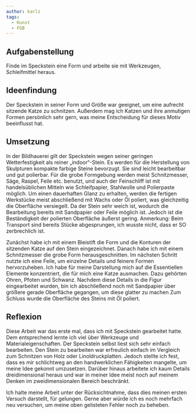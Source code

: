 ```yaml
---
author: karlz
tags:
  - Kunst
  - FGB
---
```


## Aufgabenstellung

Finde im Speckstein eine Form und arbeite sie mit Werkzeugen, Schleifmittel heraus.

## Ideenfindung

Der Speckstein in seiner Form und Größe war geeignet, um eine aufrecht sitzende Katze zu schnitzen. Außerdem mag ich Katzen und ihre anmutigen Formen persönlich sehr gern, was meine Entscheidung für dieses Motiv beeinflusst hat.

## Umsetzung

In der Bildhauerei gilt der Speckstein wegen seiner geringen Wetterfestigkeit als reiner „indoor“-Stein. Es werden für die Herstellung von Skulpturen kompakte farbige Steine bevorzugt. Sie sind leicht bearbeitbar und gut polierbar. Für die grobe Formgebung werden meist Schnitzmesser, Säge, Raspel, Feile etc. benutzt, und auch der Feinschliff ist mit handelsüblichen Mitteln wie Schleifpapier, Stahlwolle und Polierpaste möglich. Um einen dauerhaften Glanz zu erhalten, werden die fertigen Werkstücke meist abschließend mit Wachs oder Öl poliert, was gleichzeitig die Oberfläche versiegelt.
Da der Stein sehr weich ist, wodurch die Bearbeitung bereits mit Sandpapier oder Feile möglich ist. Jedoch ist die Beständigkeit der polierten Oberfläche äußerst gering. Anmerkung: Beim Transport sind bereits Stücke abgesprungen, ich wusste nicht, dass er SO zerbrechlich ist.

Zunächst habe ich mit einem Bleistift die Form und die Konturen der sitzenden Katze auf den Stein eingezeichnet. Danach habe ich mit einem Schnitzmesser die grobe Form herausgeschnitten. Im nächsten Schritt nutzte ich eine Feile, um einzelne Details und feinere Formen hervorzuheben. Ich habe für meine Darstellung mich auf die Essentiellen Elemente konzentriert, die für mich eine Katze ausmachen. Dazu gehörten Ohren, Pfoten und Schwanz. Nachdem diese Details in die Figur eingearbeitet wurden, bin ich abschließend noch mit Sandpapier über größere gerade Oberfläche gegangen, um diese glatter zu machen
Zum Schluss wurde die Oberfläche des Steins mit Öl poliert.

## Reflexion

Diese Arbeit war das erste mal, dass ich mit Speckstein gearbeitet hatte. Dem entsprechend lernte ich viel über Werkzeuge und Materialeigenschaften. Der Speckstein selbst liest sich sehr einfach bearbeiten. Den Stein zu bearbeiten war erfreulich einfach im Vergleich zum Schnitzen von Holz oder Linoldruckplatten. Jedoch stellte ich fest, dass es mir schlichtweg an den handwerklichen Fähigkeiten mangelte, um meine Idee gekonnt umzusetzen. Darüber hinaus arbeitete ich kaum Details dreidimensional heraus und war in meiner Idee meist noch auf meinem Denken im zweidimensionalen Bereich beschränkt. 

Ich halte meine Arbeit unter der Rücksichtnahme, dass dies meinen ersten Versuch darstellt, für gelungen. Gerne aber würde ich es noch mehrfach neu versuchen, um meine oben gelisteten Fehler noch zu beheben.